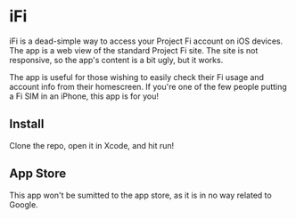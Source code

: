 iFi
===

iFi is a dead-simple way to access your Project Fi account on iOS devices. The app is a web view of the standard Project Fi site. The site is not responsive, so the app's content is a bit ugly, but it works. 

The app is useful for those wishing to easily check their Fi usage and account info from their homescreen. If you're one of the few people putting a Fi SIM in an iPhone, this app is for you!

Install
-------

Clone the repo, open it in Xcode, and hit run!

App Store
---------

This app won't be sumitted to the app store, as it is in no way related to Google. 
